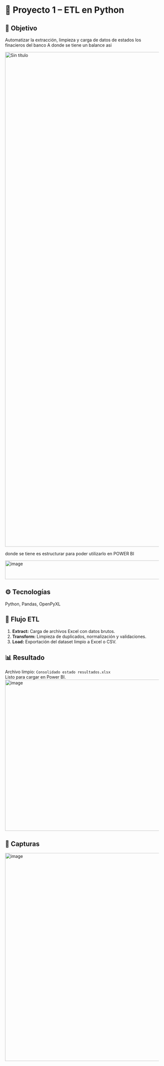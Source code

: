 # 🧮 Proyecto 1 – ETL en Python

## 🎯 Objetivo
Automatizar la extracción, limpieza y carga de datos de estados los finacieros del banco A
donde se tiene un balance asi

<img width="732" height="1612" alt="Sin título" src="https://github.com/user-attachments/assets/cc667dfa-aeb3-4a0f-a325-5c341b291d90" />

donde se tiene es estructurar para poder utilizarlo en POWER BI
						
<img width="1436" height="61" alt="image" src="https://github.com/user-attachments/assets/474f4466-c568-4fb8-9c69-a4f7f5c194a6" />


## ⚙️ Tecnologías
Python, Pandas, OpenPyXL

## 🔁 Flujo ETL
1. **Extract:** Carga de archivos Excel con datos brutos.  
2. **Transform:** Limpieza de duplicados, normalización y validaciones.  
3. **Load:** Exportación del dataset limpio a Excel o CSV.

## 📊 Resultado
Archivo limpio: `Consolidado estado resultados.xlsx`  
Listo para cargar en Power BI.
<img width="1002" height="493" alt="image" src="https://github.com/user-attachments/assets/aa0bb62f-be86-4ae6-923c-34524b821f8d" />


## 📸 Capturas
<img width="1202" height="678" alt="image" src="https://github.com/user-attachments/assets/0919bf2b-0420-490e-9bec-69e975259d8e" />


